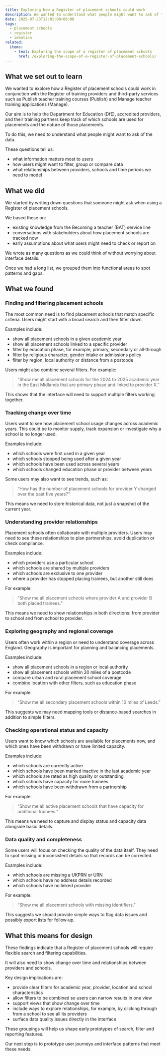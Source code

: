 ```yaml
---
title: Exploring how a Register of placement schools could work
description: We wanted to understand what people might want to ask of the placement schools data
date: 2025-07-23T12:01:00+00:00
tags:
  - placement schools
  - register
  - ideation
related:
  items:
    - text: Exploring the scope of a register of placement schools
      href: /exploring-the-scope-of-a-register-of-placement-schools/
---
```


## What we set out to learn

We wanted to explore how a Register of placement schools could work in conjunction with the Register of training providers and third-party services such as Publish teacher training courses (Publish) and Manage teacher training applications (Manage).

Our aim is to help the Department for Education (DfE), accredited providers, and their training partners keep track of which schools are used for placements and the nature of those placements.

To do this, we need to understand what people might want to ask of the data.

These questions tell us:

- what information matters most to users
- how users might want to filter, group or compare data
- what relationships between providers, schools and time periods we need to model

## What we did

We started by writing down questions that someone might ask when using a Register of placement schools.

We based these on:

- existing knowledge from the Becoming a teacher (BAT) service line
- conversations with stakeholders about how placement schools are tracked now
- early assumptions about what users might need to check or report on

We wrote as many questions as we could think of without worrying about interface details.

Once we had a long list, we grouped them into functional areas to spot patterns and gaps.

## What we found

### Finding and filtering placement schools

The most common need is to find placement schools that match specific criteria. Users might start with a broad search and then filter down.

Examples include:

- show all placement schools in a given academic year
- show all placement schools linked to a specific provider
- filter by education phase, for example, primary, secondary or all‑through
- filter by religious character, gender intake or admissions policy
- filter by region, local authority or distance from a postcode

Users might also combine several filters. For example:

> “Show me all placement schools for the 2024 to 2025 academic year in the East Midlands that are primary phase and linked to provider X.”

This shows that the interface will need to support multiple filters working together.

### Tracking change over time

Users want to see how placement school usage changes across academic years. This could be to monitor supply, track expansion or investigate why a school is no longer used.

Examples include:

- which schools were first used in a given year
- which schools stopped being used after a given year
- which schools have been used across several years
- which schools changed education phase or provider between years

Some users may also want to see trends, such as:

> “How has the number of placement schools for provider Y changed over the past five years?”

This means we need to store historical data, not just a snapshot of the current year.

### Understanding provider relationships

Placement schools often collaborate with multiple providers. Users may need to see these relationships to plan partnerships, avoid duplication or check compliance.

Examples include:

- which providers use a particular school
- which schools are shared by multiple providers
- which schools are exclusive to one provider
- where a provider has stopped placing trainees, but another still does

For example:

> “Show me all placement schools where provider A and provider B both placed trainees.”

This means we need to show relationships in both directions: from provider to school and from school to provider.

### Exploring geography and regional coverage

Users often work within a region or need to understand coverage across England. Geography is important for planning and balancing placements.

Examples include:

- show all placement schools in a region or local authority
- show all placement schools within 20 miles of a postcode
- compare urban and rural placement school coverage
- combine location with other filters, such as education phase

For example:

> “Show me all secondary placement schools within 10 miles of Leeds.”

This suggests we may need mapping tools or distance‑based searches in addition to simple filters.

### Checking operational status and capacity

Users want to know which schools are available for placements now, and which ones have been withdrawn or have limited capacity.

Examples include:

- which schools are currently active
- which schools have been marked inactive in the last academic year
- which schools are rated as high quality or outstanding
- which schools have capacity for more trainees
- which schools have been withdrawn from a partnership

For example:

> “Show me all active placement schools that have capacity for additional trainees.”

This means we need to capture and display status and capacity data alongside basic details.

### Data quality and completeness

Some users will focus on checking the quality of the data itself. They need to spot missing or inconsistent details so that records can be corrected.

Examples include:

- which schools are missing a UKPRN or URN
- which schools have no address details recorded
- which schools have no linked provider

For example:

> “Show me all placement schools with missing identifiers.”

This suggests we should provide simple ways to flag data issues and possibly export lists for follow‑up.

## What this means for design

These findings indicate that a Register of placement schools will require flexible search and filtering capabilities.

It will also need to show change over time and relationships between providers and schools.

Key design implications are:

- provide clear filters for academic year, provider, location and school characteristics
- allow filters to be combined so users can narrow results in one view
- support views that show change over time
- include ways to explore relationships, for example, by clicking through from a school to see all its providers
- surface data quality issues directly in the interface

These groupings will help us shape early prototypes of search, filter and reporting features.

Our next step is to prototype user journeys and interface patterns that meet these needs.
